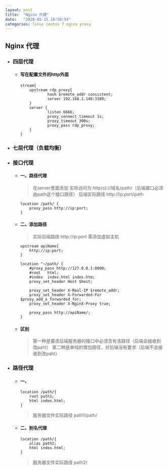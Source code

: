 ```yaml
---
layout: post
title:  "Nginx 代理"
date:   "2020-05-15 10:58:54"
categories: linux centos 7 nginx proxy
---
```


## Nginx 代理

- ### 四层代理
 
  - #### 写在配置文件的http外面

    ``` shell
    stream{
        upstream rdp_proxy{
                hash $remote_addr consistent;
                server 192.168.1.140:3389;
        }
        server {
                listen 6666;
                proxy_connect_timeout 1s;
                proxy_timeout 300s;
                proxy_pass rdp_proxy;
        }
    }
    ```
    
- ### 七层代理（负载均衡）


- ### 接口代理

  - #### 一、路径代理

    > 在server里面添加
    > 实际访问为 http(s)://域名/path/（后端接口必须由path这个接口路径）
    > 后端实际路径 http://ip:port/path

    ``` shell
    location /path/ {
        proxy_pass http://ip:port;
    }
    ```  

    

  - #### 二、添加路径

    > 实际后端路径 http://ip:port
    > 需添加虚拟主机

    ``` shell
    upstream apiName{
        http://ip:port;
    }
    ```
  
    ``` shell
    location ^~/path/ {
        #proxy_pass http://127.0.0.1:8000;
        #root   html;
        #index  index.html index.htm;
        proxy_set_header Host $host;

        proxy_set_header X-Real-IP $remote_addr;
        proxy_set_header X-Forwarded-For $proxy_add_x_forwarded_for;
        proxy_set_header X-NginX-Proxy true;

        proxy_pass http://apiName/;
    }
    ```

  - #### 区别

    > 第一种是要求后端服务器的接口中必须含有该路径（后端会接收到改paht）
    > 第二种是单纯的增加路径，对后端没有要求（后端不会接收到改paht）


- ### 路径代理

  - #### 一、
    
    ``` shell
    location /path/{
        root path1;
        html index.html;        
    }
    ```

    > 服务器文件实际路径 path1/path/

  - #### 二、别名代理
 
    ``` shell
    location /path/{
        alias path2;
        html index.html;        
    }
    ```
   
    > 服务器文件实际路径 path2/
